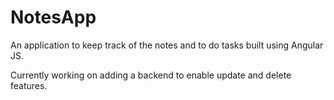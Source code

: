 # NotesApp
An application to keep track of the notes and to do tasks built using Angular JS.<br>

Currently working on adding a backend to enable update and delete features.<br>



